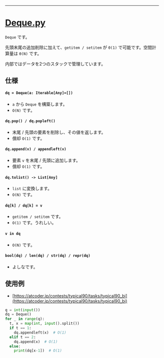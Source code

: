 ____

# [Deque.py](https://github.com/titanium-22/Library_py/blob/main/DataStructures/Deque/Deque.py)

`Deque` です。

先頭末尾の追加削除に加えて、`getitem / setitem` が `Θ(1)` で可能です。空間計算量は `Θ(N)` です。

内部ではデータを2つのスタックで管理しています。

## 仕様

#### `dq = Deque(a: Iterable[Any]=[])`
- `a` から `Deque` を構築します。
- `O(N)` です。

#### `dq.pop() / dq.popleft()`
- 末尾 / 先頭の要素を削除し、その値を返します。
- 償却 `O(1)` です。

#### `dq.append(v) / appendleft(v)`
- 要素 `v` を末尾 / 先頭に追加します。
- 償却 `O(1)` です。

#### `dq.tolist() -> List[Any]`
- `list` に変換します。 
- `O(N)` です。

#### `dq[k] / dq[k] = v`
- `getitem / setitem` です。
- `O(1)` です。うれしい。

#### `v in dq`
- `O(N)` です。

#### `bool(dq) / len(dq) / str(dq) / repr(dq)`
- よしなです。


## 使用例

- [https://atcoder.jp/contests/typical90/tasks/typical90_bi](https://atcoder.jp/contests/typical90/tasks/typical90_bi)

```python
q = int(input())
dq = Deque()
for _ in range(q):
  t, x = map(int, input().split())
  if t == 1:
    dq.appendleft(x)  # O(1)
  elif t == 2:
    dq.append(x)  # O(1)
  else:
    print(dq[x-1])  # O(1)
```

